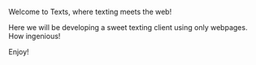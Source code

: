 Welcome to Texts, where texting meets the web!

Here we will be developing a sweet texting client using only webpages.  How ingenious!

Enjoy!

